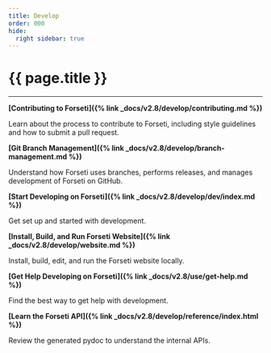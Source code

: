 ```yaml
---
title: Develop
order: 000
hide:
  right sidebar: true
---
```


# {{ page.title }}

---

**[Contributing to Forseti]({% link _docs/v2.8/develop/contributing.md %})**

Learn about the process to contribute to Forseti, including style guidelines and how to submit
a pull request.

**[Git Branch Management]({% link _docs/v2.8/develop/branch-management.md %})**

Understand how Forseti uses branches, performs releases, and manages development of Forseti on
GitHub.

**[Start Developing on Forseti]({% link _docs/v2.8/develop/dev/index.md %})**

Get set up and started with development.

**[Install, Build, and Run Forseti Website]({% link _docs/v2.8/develop/website.md %})**

Install, build, edit, and run the Forseti website locally.

**[Get Help Developing on Forseti]({% link _docs/v2.8/use/get-help.md %})**

Find the best way to get help with development.

**[Learn the Forseti API]({% link _docs/v2.8/develop/reference/index.html %})**

Review the generated pydoc to understand the internal APIs.
